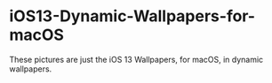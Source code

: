 # iOS13-Dynamic-Wallpapers-for-macOS
These pictures are just the iOS 13 Wallpapers, for macOS, in dynamic wallpapers.
